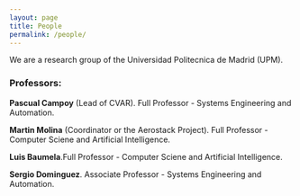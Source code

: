 ```yaml
---
layout: page
title: People
permalink: /people/
---
```


We are a research group of the Universidad Politecnica de Madrid (UPM).

### Professors:

**Pascual Campoy** (Lead of CVAR). Full Professor - Systems Engineering and Automation.


**Martin Molina** (Coordinator or the Aerostack Project). Full Professor - Computer Sciene and Artificial Intelligence.


**Luis Baumela**.Full Professor - Computer Sciene and Artificial Intelligence.


**Sergio Dominguez**. Associate Professor - Systems Engineering and Automation.
